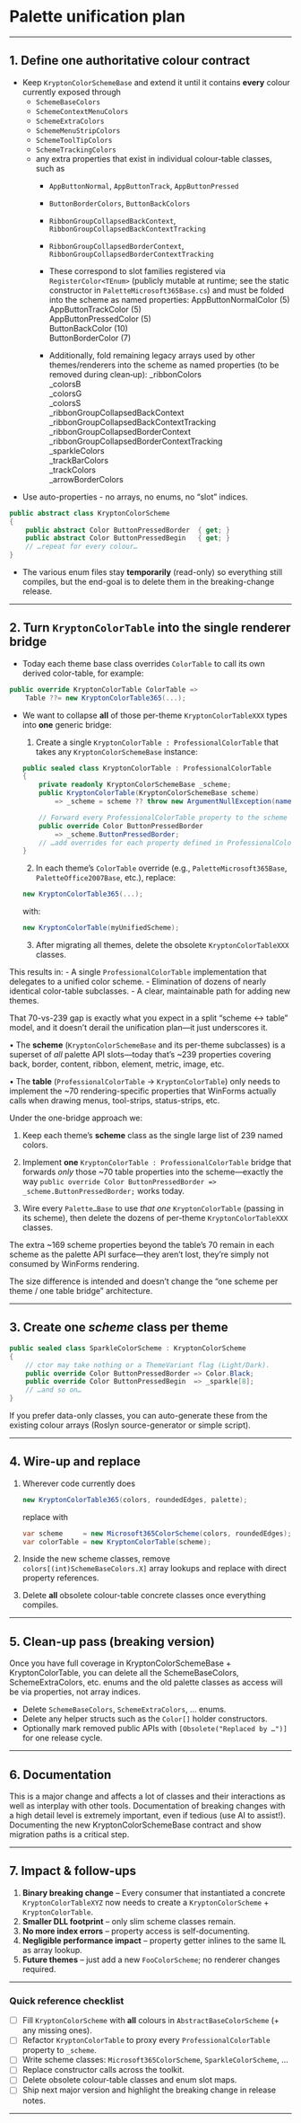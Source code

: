 # Palette unification plan

---

## 1.  Define **one** authoritative colour contract

* Keep `KryptonColorSchemeBase` and extend it until it contains **every** colour currently exposed through
  * `SchemeBaseColors`
  * `SchemeContextMenuColors`
  * `SchemeExtraColors`
  * `SchemeMenuStripColors`
  * `SchemeToolTipColors`
  * `SchemeTrackingColors`
  * any extra properties that exist in individual colour-table classes, such as
    * `AppButtonNormal`, `AppButtonTrack`, `AppButtonPressed`
    * `ButtonBorderColors`, `ButtonBackColors`
    * `RibbonGroupCollapsedBackContext`, `RibbonGroupCollapsedBackContextTracking`
    * `RibbonGroupCollapsedBorderContext`, `RibbonGroupCollapsedBorderContextTracking`
    * These correspond to slot families registered via `RegisterColor<TEnum>` (publicly mutable at runtime; see the static constructor in `PaletteMicrosoft365Base.cs`) and must be folded into the scheme as named properties:
      AppButtonNormalColor (5)  
      AppButtonTrackColor (5)  
      AppButtonPressedColor (5)  
      ButtonBackColor (10)  
      ButtonBorderColor (7)

    * Additionally, fold remaining legacy arrays used by other themes/renderers into the scheme as named properties (to be removed during clean‑up):
      _ribbonColors  
      _colorsB  
      _colorsG  
      _colorsS  
      _ribbonGroupCollapsedBackContext  
      _ribbonGroupCollapsedBackContextTracking  
      _ribbonGroupCollapsedBorderContext  
      _ribbonGroupCollapsedBorderContextTracking  
      _sparkleColors  
      _trackBarColors  
      _trackColors  
      _arrowBorderColors
* Use auto-properties - no arrays, no enums, no “slot” indices.

```csharp
public abstract class KryptonColorScheme
{
    public abstract Color ButtonPressedBorder  { get; }
    public abstract Color ButtonPressedBegin   { get; }
    // …repeat for every colour…
}
```

* The various enum files stay **temporarily** (read-only) so everything still compiles, but the end-goal is to delete them in the breaking-change release.

---

## 2.  Turn `KryptonColorTable` into the single renderer bridge

* Today each theme base class overrides `ColorTable` to call its own derived color-table, for example:

```csharp
public override KryptonColorTable ColorTable =>
    Table ??= new KryptonColorTable365(...);
```

* We want to collapse **all** of those per-theme `KryptonColorTableXXX` types into **one** generic bridge:

  1. Create a single `KryptonColorTable : ProfessionalColorTable` that takes any `KryptonColorSchemeBase` instance:

  ```csharp
  public sealed class KryptonColorTable : ProfessionalColorTable
  {
      private readonly KryptonColorSchemeBase _scheme;
      public KryptonColorTable(KryptonColorSchemeBase scheme)
          => _scheme = scheme ?? throw new ArgumentNullException(nameof(scheme));

      // Forward every ProfessionalColorTable property to the scheme
      public override Color ButtonPressedBorder
          => _scheme.ButtonPressedBorder;
      // …add overrides for each property defined in ProfessionalColorTable…
  }
  ```

  2. In each theme’s `ColorTable` override (e.g., `PaletteMicrosoft365Base`, `PaletteOffice2007Base`, etc.), replace:

  ```csharp
  new KryptonColorTable365(...);
  ```

  with:

  ```csharp
  new KryptonColorTable(myUnifiedScheme);
  ```

  3. After migrating all themes, delete the obsolete `KryptonColorTableXXX` classes.

This results in:
    - A single `ProfessionalColorTable` implementation that delegates to a unified color scheme.
    - Elimination of dozens of nearly identical color-table subclasses.
    - A clear, maintainable path for adding new themes.

That 70-vs-239 gap is exactly what you expect in a split “scheme ↔ table” model, and it doesn’t derail the unification plan—it just underscores it.  

• The **scheme** (`KryptonColorSchemeBase` and its per-theme subclasses) is a superset of *all* palette API slots—today that’s ~239 properties covering back, border, content, ribbon, element, metric, image, etc.  

• The **table** (`ProfessionalColorTable` → `KryptonColorTable`) only needs to implement the ~70 rendering-specific properties that WinForms actually calls when drawing menus, tool-strips, status-strips, etc.

Under the one-bridge approach we:

1. Keep each theme’s **scheme** class as the single large list of 239 named colors.  

2. Implement **one** `KryptonColorTable : ProfessionalColorTable` bridge that forwards *only* those ~70 table properties into the scheme—exactly the way `public override Color ButtonPressedBorder => _scheme.ButtonPressedBorder;` works today.  

3. Wire every `Palette…Base` to use *that one* `KryptonColorTable` (passing in its scheme), then delete the dozens of per-theme `KryptonColorTableXXX` classes.

The extra ~169 scheme properties beyond the table’s 70 remain in each scheme as the palette API surface—they aren’t lost, they’re simply not consumed by WinForms rendering.  

The size difference is intended and doesn’t change the “one scheme per theme / one table bridge” architecture.

---

## 3.  Create one *scheme* class per theme

```csharp
public sealed class SparkleColorScheme : KryptonColorScheme
{
    // ctor may take nothing or a ThemeVariant flag (Light/Dark).
    public override Color ButtonPressedBorder => Color.Black;
    public override Color ButtonPressedBegin  => _sparkle[8];
    // …and so on…
}
```

If you prefer data-only classes, you can auto-generate these from the existing colour arrays (Roslyn source-generator or simple script).

---

## 4.  Wire-up and replace

1. Wherever code currently does

   ```csharp
   new KryptonColorTable365(colors, roundedEdges, palette);
   ```

   replace with

   ```csharp
   var scheme     = new Microsoft365ColorScheme(colors, roundedEdges);
   var colorTable = new KryptonColorTable(scheme);
   ```

2. Inside the new scheme classes, remove `colors[(int)SchemeBaseColors.X]` array lookups and replace with direct property references.

3. Delete **all** obsolete colour-table concrete classes once everything compiles.

---

## 5.  Clean-up pass (breaking version)

Once you have full coverage in KryptonColorSchemeBase + KryptonColorTable, you can delete all the SchemeBaseColors, SchemeExtraColors, etc. enums and the old palette classes as access will be via properties, not array indices.

* Delete `SchemeBaseColors`, `SchemeExtraColors`, … enums.  
* Delete any helper structs such as the `Color[]` holder constructors.  
* Optionally mark removed public APIs with `[Obsolete("Replaced by …")]` for one release cycle.

---

## 6. Documentation

This is a major change and affects a lot of classes and their interactions as well as interplay with other tools.
Documentation of breaking changes with a high detail level is extremely important, even if tedious (use AI to assist!).
Documenting the new KryptonColorSchemeBase contract and show migration paths is a critical step.

---

## 7.  Impact & follow-ups

1. **Binary breaking change** – Every consumer that instantiated a concrete `KryptonColorTableXYZ` now needs to create a `KryptonColorScheme` + `KryptonColorTable`.  
2. **Smaller DLL footprint** – only slim scheme classes remain.  
3. **No more index errors** – property access is self-documenting.  
4. **Negligible performance impact** – property getter inlines to the same IL as array lookup.  
5. **Future themes** – just add a new `FooColorScheme`; no renderer changes required.

---

### Quick reference checklist

* [ ] Fill `KryptonColorScheme` with **all** colours in `AbstractBaseColorScheme` (+ any missing ones).  
* [ ] Refactor `KryptonColorTable` to proxy every `ProfessionalColorTable` property to `_scheme`.  
* [ ] Write scheme classes: `Microsoft365ColorScheme`, `SparkleColorScheme`, …  
* [ ] Replace constructor calls across the toolkit.  
* [ ] Delete obsolete colour-table classes and enum slot maps.  
* [ ] Ship next major version and highlight the breaking change in release notes.

---

